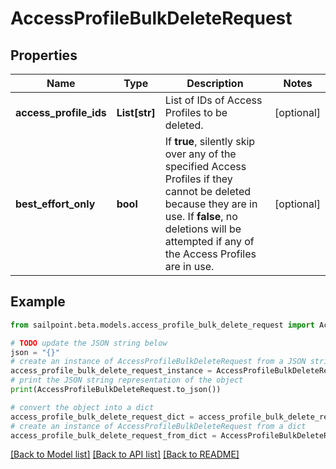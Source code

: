 # AccessProfileBulkDeleteRequest


## Properties

Name | Type | Description | Notes
------------ | ------------- | ------------- | -------------
**access_profile_ids** | **List[str]** | List of IDs of Access Profiles to be deleted. | [optional] 
**best_effort_only** | **bool** | If **true**, silently skip over any of the specified Access Profiles if they cannot be deleted because they are in use. If **false**, no deletions will be attempted if any of the Access Profiles are in use. | [optional] 

## Example

```python
from sailpoint.beta.models.access_profile_bulk_delete_request import AccessProfileBulkDeleteRequest

# TODO update the JSON string below
json = "{}"
# create an instance of AccessProfileBulkDeleteRequest from a JSON string
access_profile_bulk_delete_request_instance = AccessProfileBulkDeleteRequest.from_json(json)
# print the JSON string representation of the object
print(AccessProfileBulkDeleteRequest.to_json())

# convert the object into a dict
access_profile_bulk_delete_request_dict = access_profile_bulk_delete_request_instance.to_dict()
# create an instance of AccessProfileBulkDeleteRequest from a dict
access_profile_bulk_delete_request_from_dict = AccessProfileBulkDeleteRequest.from_dict(access_profile_bulk_delete_request_dict)
```
[[Back to Model list]](../README.md#documentation-for-models) [[Back to API list]](../README.md#documentation-for-api-endpoints) [[Back to README]](../README.md)


